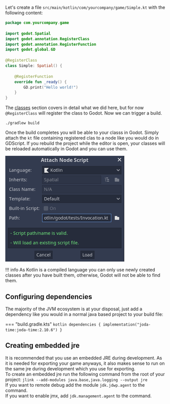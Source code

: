 Let's create a file `src/main/kotlin/com/yourcompany/game/Simple.kt` with the following content:

```kotlin
package com.yourcompany.game

import godot.Spatial
import godot.annotation.RegisterClass
import godot.annotation.RegisterFunction
import godot.global.GD

@RegisterClass
class Simple: Spatial() {

    @RegisterFunction
    override fun _ready() {
        GD.print("Hello world!")
    }
}
```

The [classes](../user-guide/classes.md) section covers in detail what we did here, but for now `@RegisterClass` will register the class to Godot. Now we can trigger a build.

```shell
./gradlew build
``` 

Once the build completes you will be able to your classs in Godot. Simply attach the `kt` file containing registered clas to a node like you would do in GDScript. If you rebuild the project while the editor is open, your classes will be reloaded automatically in Godot and you can use them.

![Attach Node Script](../assets/img/attach.png)

!!! info
    As Kotlin is a compiled language you can only use newly created classes after you have built them, otherwise, Godot will not be able to find them.

## Configuring dependencies
The majority of the JVM ecosystem is at your disposal, just add a dependency like you would in a normal java based project to your build file:

=== "build.gradle.kts"
    ```kotlin
    dependencies {
        implementation("joda-time:joda-time:2.10.6")
    }
    ```


## Creating embedded jre
It is recommended that you use an embedded JRE during development. As it is needed for exporting your game anyways, it also makes sense to run on the same jre during development which you use for exporting.  
To create an embedded jre run the following command from the root of your project: `jlink --add-modules java.base,java.logging --output jre`  
If you want to remote debug add the module `jdk.jdwp.agent` to the command.  
If you want to enable jmx, add `jdk.management.agent` to the command.